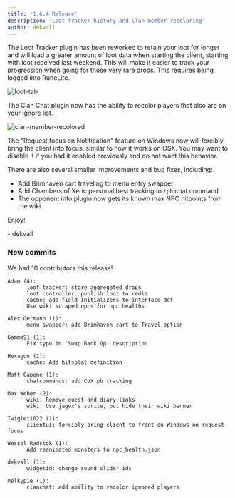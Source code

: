 ```yaml
---
title: '1.6.4 Release'
description: 'Loot tracker history and Clan member recoloring'
author: dekvall
---
```


The Loot Tracker plugin has been reworked to retain your loot for longer and will load a greater amount of loot data when starting the client, starting with loot received last weekend. This will make it easier to track your progression when going for those very rare drops. This requires being logged into RuneLite.

![loot-tab](/img/blog/1.6.4-Release/loot-tracker-tab.png)

The Clan Chat plugin now has the ability to recolor players that also are on your ignore list.

![clan-member-recolored](/img/blog/1.6.4-Release/recolor-clan-member.png)

The "Request focus on Notification" feature on Windows now will forcibly bring the client into focus, similar to how it works on OSX. You may want to disable it if you had it enabled previously and do not want this behavior.

There are also several smaller improvements and bug fixes, including:

- Add Brimhaven cart traveling to menu entry swapper
- Add Chambers of Xeric personal best tracking to `!pb` chat command
- The opponent info plugin now gets its known max NPC hitpoints from the wiki

Enjoy!

\- dekvall

### New commits

We had 10 contributors this release!

```
Adam (4):
      loot tracker: store aggregated drops
      loot controller: publish loot to redis
      cache: add field initializers to interface def
      Use wiki scraped npcs for npc healths

Alex Germann (1):
      menu swapper: add Brimhaven cart to Travel option

Gamma91 (1):
      Fix typo in 'Swap Bank Op' description

Hexagon (1):
      cache: Add hitsplat definition

Matt Capone (1):
      chatcommands: add CoX pb tracking

Max Weber (2):
      wiki: Remove quest and diary links
      wiki: Use jagex's sprite, but hide their wiki banner

Twiglet1022 (1):
      clientui: forcibly bring client to front on Windows on request focus

Wessel Radstok (1):
      Add reanimated monsters to npc_health.json

dekvall (1):
      widgetid: change sound slider ids

melkypie (1):
      clanchat: add ability to recolor ignored players

```
